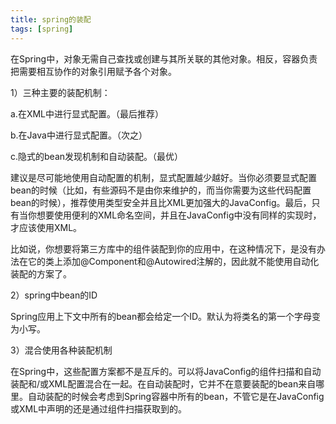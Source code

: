 ```yaml
---
title: spring的装配
tags: [spring]
---
```


在Spring中，对象无需自己查找或创建与其所关联的其他对象。相反，容器负责把需要相互协作的对象引用赋予各个对象。

1）三种主要的装配机制：

a.在XML中进行显式配置。（最后推荐）

b.在Java中进行显式配置。（次之）

c.隐式的bean发现机制和自动装配。（最优）

建议是尽可能地使用自动配置的机制，显式配置越少越好。当你必须要显式配置bean的时候（比如，有些源码不是由你来维护的，而当你需要为这些代码配置bean的时候），推荐使用类型安全并且比XML更加强大的JavaConfig。最后，只有当你想要使用便利的XML命名空间，并且在JavaConfig中没有同样的实现时，才应该使用XML。

比如说，你想要将第三方库中的组件装配到你的应用中，在这种情况下，是没有办法在它的类上添加@Component和@Autowired注解的，因此就不能使用自动化装配的方案了。

2）spring中bean的ID

Spring应用上下文中所有的bean都会给定一个ID。默认为将类名的第一个字母变为小写。

3）混合使用各种装配机制

在Spring中，这些配置方案都不是互斥的。可以将JavaConfig的组件扫描和自动装配和/或XML配置混合在一起。在自动装配时，它并不在意要装配的bean来自哪里。自动装配的时候会考虑到Spring容器中所有的bean，不管它是在JavaConfig或XML中声明的还是通过组件扫描获取到的。